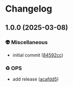 # Changelog

## 1.0.0 (2025-03-08)


### 👽 Miscellaneous

* initial commit ([84592cc](https://github.com/madebydaniz/nextjs-prettier-config/commit/84592ccf6a2bc53256ed218898da06a517956890))


### ♻️ OPS

* add release ([acafdd5](https://github.com/madebydaniz/nextjs-prettier-config/commit/acafdd532380f79a51777e4ab3bc3c01b2fa7aa5))
